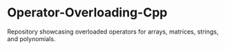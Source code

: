 # Operator-Overloading-Cpp
Repository showcasing overloaded operators for arrays, matrices, strings, and polynomials.
